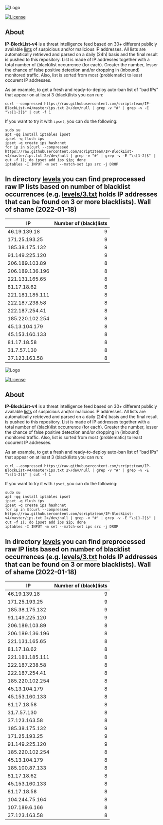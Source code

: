 ![Logo](https://i.imgur.com/PyKLAe7.png)

[![License](https://img.shields.io/badge/license-The_Unlicense-red.svg)](https://unlicense.org/)

About
----

**IP-BlockList-v4** is a threat intelligence feed based on 30+ different publicly available [lists](https://github.com/stamparm/maltrail) of suspicious and/or malicious IP addresses. All lists are automatically retrieved and parsed on a daily (24h) basis and the final result is pushed to this repository. List is made of IP addresses together with a total number of (black)list occurrence (for each). Greater the number, lesser the chance of false positive detection and/or dropping in (inbound) monitored traffic. Also, list is sorted from most (problematic) to least occurent IP addresses.

As an example, to get a fresh and ready-to-deploy auto-ban list of "bad IPs" that appear on at least 3 (black)lists you can run:

```
curl --compressed https://raw.githubusercontent.com/scriptzteam/IP-BlockList-v4/master/ips.txt 2>/dev/null | grep -v "#" | grep -v -E "\s[1-2]$" | cut -f 1
```

If you want to try it with `ipset`, you can do the following:

```
sudo su
apt -qq install iptables ipset
ipset -q flush ips
ipset -q create ips hash:net
for ip in $(curl --compressed https://raw.githubusercontent.com/scriptzteam/IP-BlockList-v4/master/ips.txt 2>/dev/null | grep -v "#" | grep -v -E "\s[1-2]$" | cut -f 1); do ipset add ips $ip; done
iptables -I INPUT -m set --match-set ips src -j DROP
```

In directory [levels](levels) you can find preprocessed raw IP lists based on number of blacklist occurrences (e.g. [levels/3.txt](levels/3.txt) holds IP addresses that can be found on 3 or more blacklists).
Wall of shame (2022-01-18)
----

|IP|Number of (black)lists|
|---|--:|
46.19.139.18|9
171.25.193.25|9
185.38.175.132|9
91.149.225.120|9
206.189.103.89|8
206.189.136.196|8
221.131.165.65|8
81.17.18.62|8
221.181.185.111|8
222.187.238.58|8
222.187.254.41|8
185.220.102.254|8
45.13.104.179|8
45.153.160.133|8
81.17.18.58|8
31.7.57.130|8
37.123.163.58|8
![Logo](https://i.imgur.com/PyKLAe7.png)

[![License](https://img.shields.io/badge/license-The_Unlicense-red.svg)](https://unlicense.org/)

About
----

**IP-BlockList-v4** is a threat intelligence feed based on 30+ different publicly available [lists](https://github.com/stamparm/maltrail) of suspicious and/or malicious IP addresses. All lists are automatically retrieved and parsed on a daily (24h) basis and the final result is pushed to this repository. List is made of IP addresses together with a total number of (black)list occurrence (for each). Greater the number, lesser the chance of false positive detection and/or dropping in (inbound) monitored traffic. Also, list is sorted from most (problematic) to least occurent IP addresses.

As an example, to get a fresh and ready-to-deploy auto-ban list of "bad IPs" that appear on at least 3 (black)lists you can run:

```
curl --compressed https://raw.githubusercontent.com/scriptzteam/IP-BlockList-v4/master/ips.txt 2>/dev/null | grep -v "#" | grep -v -E "\s[1-2]$" | cut -f 1
```

If you want to try it with `ipset`, you can do the following:

```
sudo su
apt -qq install iptables ipset
ipset -q flush ips
ipset -q create ips hash:net
for ip in $(curl --compressed https://raw.githubusercontent.com/scriptzteam/IP-BlockList-v4/master/ips.txt 2>/dev/null | grep -v "#" | grep -v -E "\s[1-2]$" | cut -f 1); do ipset add ips $ip; done
iptables -I INPUT -m set --match-set ips src -j DROP
```

In directory [levels](levels) you can find preprocessed raw IP lists based on number of blacklist occurrences (e.g. [levels/3.txt](levels/3.txt) holds IP addresses that can be found on 3 or more blacklists).
Wall of shame (2022-01-18)
----

|IP|Number of (black)lists|
|---|--:|
46.19.139.18|9
171.25.193.25|9
185.38.175.132|9
91.149.225.120|9
206.189.103.89|8
206.189.136.196|8
221.131.165.65|8
81.17.18.62|8
221.181.185.111|8
222.187.238.58|8
222.187.254.41|8
185.220.102.254|8
45.13.104.179|8
45.153.160.133|8
81.17.18.58|8
31.7.57.130|8
37.123.163.58|8
185.38.175.132|9
171.25.193.25|9
91.149.225.120|9
185.220.102.254|8
45.13.104.179|8
185.100.87.133|8
81.17.18.62|8
45.153.160.133|8
81.17.18.58|8
104.244.75.164|8
107.189.6.166|8
37.123.163.58|8
